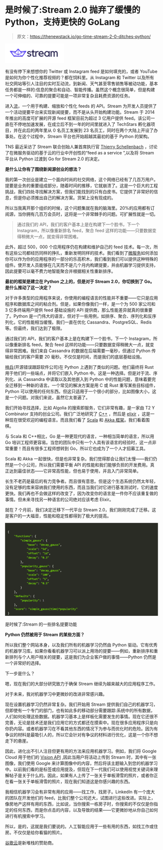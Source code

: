 # 是时候了:Stream 2.0 抛弃了缓慢的 Python，支持更快的 GoLang

> 原文：<https://thenewstack.io/go-time-stream-2-0-ditches-python/>

![](img/0e40d47a2a5235c213073a6fe66a7be7.png)

有没有停下来想想你的 Twitter 或 Instagram feed 是如何填充的，或者 YouTube 是如何为你个性化推荐视频的？都在饲料里。从 Instagram 和 Twitter 以及所有社交网站等引人注目的实时互动流，到新闻、天气甚至零售销售等被动功能，基本任务都是一样的:信息的聚合和自动、智能传播。虽然这个概念很简单，但是构建一个可伸缩的、可靠的提要可能是一项非常复杂且耗费资源的任务。

进入[流](https://getstream.io/)，一个用于构建、缩放和个性化 feeds 的 API。Stream 为开发人员提供了一个活动提要平台来实现新闻提要，而不是从头开始构建功能。Stream 于 2014 年推出的高度可扩展的开源 feed 框架目前为超过 3 亿用户提供 feed。该公司一直在不停地加速发展，在成立后不到一年的时间里就进入了 TechStars 孵化器项目，并在此后的两年里从 0 名员工发展到 23 名员工，同时在两个大陆上开设了办事处。在这个过程中，Stream 平台也开始超越其最初的基于 Python 的架构。

TNS 最近采访了 Stream 联合创始人兼首席执行官 [Thierry Schellenbach](https://www.linkedin.com/in/thierryschellenbach/) ，讨论了在微服务驱动的基于云的行业中开创性的“feed as a service ”,以及将 Stream 平台从 Python 过渡到 Go for Stream 2.0 的决定。

**是什么让你有了围绕新闻源创业的想法？**

我的第一次创业是建立一个面向时尚的社交网络，这个网络已经有了几百万用户。提要是业务的重要组成部分，随着时间的推移，它就崩溃了。这是一个巨大的工程挑战，我们四处寻找解决方案，但我们能找到的只有白皮书。它提供了非常好的信息，但是你必须推出自己的解决方案。货架上没有现成的。

所以当我离开那个组织的时候，这个问题集就在我的脑海里。20%的应用都有订阅源，当你拥有几百万会员时，这将是一个非常棘手的问题。可扩展性就是一切。

> 通过我们的 API，我们的客户基本上是在构建下一个脸书，下一个 Instagram，所以像重新排名 feed，聚合 feed 这样的功能——只要数据变得稍微大一点，就变得非常困难。

此外，超过 500，000 个应用程序仍在构建和维护自己的 feed 技术。每一次，所有这些公司都经历同样的挣扎，重新发明同样的技术。我们看到了[微服务](/category/microservices/)如何添加你可以作为你的应用程序的一部分的乐高积木，我们看到我们可以提供这种特殊的组件。使开发人员能够在几天而不是几个月内构建提要，并由机器学习提供支持，因此提要可以毫不费力地智能聚合并根据相关性重新排序。

**最初的框架是建立在 Python 之上的，但是对于 Stream 2.0，你切换到了 Go。是什么推动了这一决定？**

对于许多类型的应用程序来说，你使用的编程语言的性能并不重要——它只是应用程序和数据库之间的粘合剂。但是，如果你像我们一样，是一个为 500 家公司和 3 亿多终端用户提供 feed 基础设施的 API 提供商，那么性能差异就真的很重要了。Python 是一门伟大的语言，但对于一些用例，如排序、聚合、序列化和反序列化，它的性能相当缓慢。我们一直在优化 Cassandra、PostgreSQL、Redis 等。但最终，我们达到了极限。

通过我们的 API，我们的客户基本上是在构建下一个脸书，下一个 Instagram，所以像重新排名 feed，聚合 feed 这样的功能——只要数据变得稍微大一点，就变得非常困难。我们来自 Cassandra 的数据在后端需要一毫秒，但通过 Python 传输给我们的客户需要 20 毫秒。不仅仅是时间，而是我们的底层基础设施。

[哨兵](https://sentry.io/about/)(开源错误跟踪软件公司)在 Python 上遇到了类似的问题。他们最终将 Rust 用于他们的一些端点，并将它们嵌入 Python 中。这是一种选择。但是对于流、序列化、从 Cassandra 中读取以及其他嵌入到 Python 中的性能问题，意味着要完全迁移到一种新的语言。一个常见的解决方案是用 C 或 Rust 重写某些目标组件，Python 可以使用的任何东西。但这只适用于一个很小的部分，比如图像大小，这是一个问题。对我们来说，虽然它太普遍了。

我们开始寻找选择，比如 Algolia 的搜索即服务，它们非常有趣，是一家由 T2 Y Combinator 支持的创业公司。我们广泛地研究了 [C++](http://www.cplusplus.com/doc/tutorial/) ，然后是 [elixir](https://elixir-lang.org/) ，这是一种现在很受欢迎的编程语言。而且我们看了 [Scala](https://www.scala-lang.org/) 和 [Akka 框架](https://akka.io/)。我们看着围棋。

与 Scala 和 C++相比，Go 是一种更现代的语言，一种相当简单的语言，所以用 Go 培训工程师更容易。当您的团队中只有一个人具有该语言的经验时，这一点非常重要！而且有很多工程师想转到 Go，所以它也成为了一个人才招募工具。

Scala 和 Akka 一起很快，但是也非常复杂。我们觉得那会让我们太慢——我们仍然是一个小公司，所以我们需要平衡 API 的性能和我们能够负担的开发费用。真正达到最佳状态——它非常高性能，但也易于使用，并且入门非常简单。

长生不老药是最后的有力竞争者。而且很有意思。但是这个生态系统仍然太年轻，没有足够的库来容纳我们使用的东西，而且当我们对它进行基准测试时，它的速度更快。我们再也不会做这样的改变了，因为改变你的语言是一件你不应该重复做的事情。但未来寻找另一种语言的公司绝对应该考虑 Elixir。

就在 7 个月前，我们决定迁移下一代平台 Stream 2.0，我们刚刚完成了迁移。这是客户的一大福音，性能和稳定性都得到了极大的提高。

[![](img/0f4aedd91002b212f2db98ca89333cda.png)](https://storage.googleapis.com/cdn.thenewstack.io/media/2018/01/be86677c-rankedfeed.png)

是时候了:Stream 的一些排名提要功能

**Python 仍然被用于 Stream 的某些方面？**

所以我们整个网站本身，以及我们所有的机器学习仍然由 Python 驱动。它有优秀的机器学习库。如果你看看机器学习可以派上用场的提要——例如，重新排序和重新排列与个人用户相关的提要，这是我们为企业客户做的事情——Python 仍然是一个非常好的选择。

下一步是什么？

嗯，现在我们的大部分研究致力于确保 Stream 继续为越来越大的应用程序工作。

对于未来，我对机器学习中更微妙的改进非常感兴趣。

现在设置机器学习仍然非常复杂。我们开始用 Stream 提供我们自己的机器学习，但即使有一个专门的部门，也有如此多的移动部分需要跟踪:系统中的所有数据，人们如何处理这些数据。机器学习基本上是样板化需要发生的事情。现在它还很不完善，无论是技术还是我们应用它的方式都还在摸索中。现在很多应用程序只是向你扔内容。或者机器学习在不看其他东西的情况下为参与而优化时的危险。因为有争议的材料是最吸引人的，所以它会针对有争议的材料进行优化，这是一个你不想走下的悬崖。

因此，进化出不引人注目但更有用的方法来应用机器学习。例如，我们将 Google Cloud 用于他们的 [Vision API](https://cloud.google.com/vision/) ,因此当用户将活动上传到 Stream 时，其中有一张图像，我们使用 Google 来计算图像中的内容，然后将该主题输入到您的机器学习中。以前我们看的是标签或应用提及，但现在下一代我们可以使用视觉关键词来理解帖子是关于什么的。因此，如果有人上传了一张关于单板滑雪的照片，或者你正在看一张关于单板滑雪的照片，现在我们知道这是你感兴趣的东西。

我相信机器学习会有非常有用的应用——找工作，找房子。LinkedIn 有一个庞大的团队在开发他们的 feed，比我们整个公司还大，试图进行这些改进。实际上，像房地产这样有用的东西，比如说，当你搜索一栋房子时，你搜索的不仅仅是你指定的任何东西，而是你点击的内容，以及导致的结果——它更微妙地从你自己如何进行有机搜索中学习。

所以，是的，这就是我们要说的。人工智能应用于一些有用的东西，如找工作或住房。不仅仅是给你看猫的照片。

[谷歌云](https://www.cncf.io/kubecon-cloudnativecon-events/)是新堆栈的赞助商。

<svg xmlns:xlink="http://www.w3.org/1999/xlink" viewBox="0 0 68 31" version="1.1"><title>Group</title> <desc>Created with Sketch.</desc></svg>